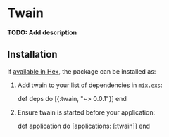 # Twain

**TODO: Add description**

## Installation

If [available in Hex](https://hex.pm/docs/publish), the package can be installed as:

  1. Add twain to your list of dependencies in `mix.exs`:

        def deps do
          [{:twain, "~> 0.0.1"}]
        end

  2. Ensure twain is started before your application:

        def application do
          [applications: [:twain]]
        end

